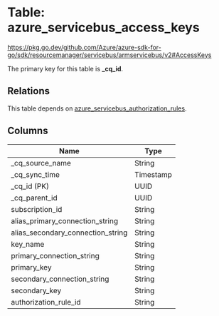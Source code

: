 # Table: azure_servicebus_access_keys

https://pkg.go.dev/github.com/Azure/azure-sdk-for-go/sdk/resourcemanager/servicebus/armservicebus/v2#AccessKeys

The primary key for this table is **_cq_id**.

## Relations
This table depends on [azure_servicebus_authorization_rules](azure_servicebus_authorization_rules.md).


## Columns
| Name          | Type          |
| ------------- | ------------- |
|_cq_source_name|String|
|_cq_sync_time|Timestamp|
|_cq_id (PK)|UUID|
|_cq_parent_id|UUID|
|subscription_id|String|
|alias_primary_connection_string|String|
|alias_secondary_connection_string|String|
|key_name|String|
|primary_connection_string|String|
|primary_key|String|
|secondary_connection_string|String|
|secondary_key|String|
|authorization_rule_id|String|